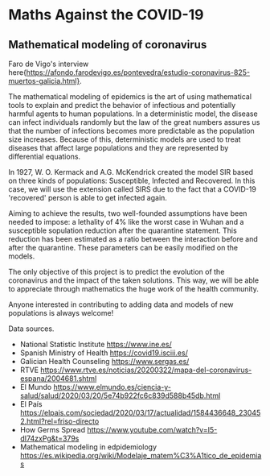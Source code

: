 # Maths Against the COVID-19
## Mathematical modeling of coronavirus 

Faro de Vigo's interview here{https://afondo.farodevigo.es/pontevedra/estudio-coronavirus-825-muertos-galicia.html}.

The mathematical modeling of epidemics is the art of using mathematical tools to explain and predict the behavior of infectious and potentially harmful agents to human populations. In a deterministic model, the disease can infect individuals randomly but the law of the great numbers assures us that the number of infections becomes more predictable as the population size increases. Because of this, deterministic models are used to treat diseases that affect large populations and they are represented by differential equations.

In 1927, W. O. Kermack and A.G. McKendrick created the model SIR based on three kinds of populations: Susceptible, Infected and Recovered. In this case, we will use the extension called SIRS due to the fact that a COVID-19 'recovered' person is able to get infected again.

Aiming to achieve the results, two well-founded assumptions have been needed to impose: a lethality of 4% like the worst case in Wuhan and a susceptible sopulation reduction after the quarantine statement. This reduction has been estimated as a ratio between the interaction before and after the quarantine. These parameters can be easily modified on the models.

The only objective of this project is to predict the evolution of the coronavirus and the impact of the taken solutions. This way, we will be able to appreciate through mathematics the huge work of the health community.

Anyone interested in contributing to adding data and models of new populations is always welcome!

Data sources.

- National Statistic Institute https://www.ine.es/
- Spanish Ministry of Health https://covid19.isciii.es/
- Galician Health Counseling https://www.sergas.es/
- RTVE https://www.rtve.es/noticias/20200322/mapa-del-coronavirus-espana/2004681.shtml
- El Mundo https://www.elmundo.es/ciencia-y-salud/salud/2020/03/20/5e74b922fc6c839d588b45db.html
- El País https://elpais.com/sociedad/2020/03/17/actualidad/1584436648_230452.html?rel=friso-directo
- How Germs Spread https://www.youtube.com/watch?v=I5-dI74zxPg&t=379s
- Mathematical modeling in edpidemiology https://es.wikipedia.org/wiki/Modelaje_matem%C3%A1tico_de_epidemias
